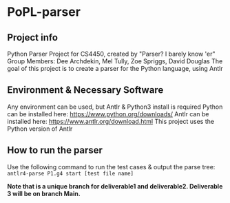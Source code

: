 # PoPL-parser

## Project info

Python Parser Project for CS4450, created by "Parser? I barely know 'er"
Group Members: Dee Archdekin, Mel Tully, Zoe Spriggs, David Douglas
The goal of this project is to create a parser for the Python language, using Antlr

## Environment & Necessary Software

Any environment can be used, but Antlr & Python3 install is required
Python can be installed here: https://www.python.org/downloads/
Antlr can be installed here: https://www.antlr.org/download.html
This project uses the Python version of Antlr

## How to run the parser

Use the following command to run the test cases & output the parse tree:
`antlr4-parse P1.g4 start [test file name]`

**Note that is a unique branch for deliverable1 and deliverable2. Deliverable 3 will be on branch Main.**
